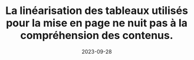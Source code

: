 ---
N: '238'
Rubrique: Structure et code
title: La linéarisation des tableaux utilisés pour la mise en page ne nuit pas à
  la compréhension des contenus.
detail: La linéarisation des tableaux utilisés pour la mise en page ne nuit  pas à la compréhension des contenus.
categories: [" Structure et code"]
agrege: O4238-E077
opquast: '4 238'
indiceebook: '77'
description: "Règle n° 077"
weight:  077
actif: '1'
layout: rules
date: 2023-09-28
tags: ["", ""]
objectif: ["", ""]
Meo: ""
Controle: ""
Auteur: ""
---